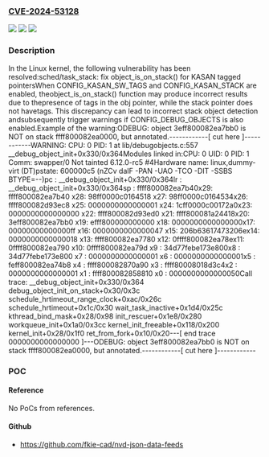 ### [CVE-2024-53128](https://cve.mitre.org/cgi-bin/cvename.cgi?name=CVE-2024-53128)
![](https://img.shields.io/static/v1?label=Product&message=Linux&color=blue)
![](https://img.shields.io/static/v1?label=Version&message=1da177e4c3f41524e886b7f1b8a0c1fc7321cac2%3C%202d2b19ed4169c38dc6c61a186c5f7bdafc709691%20&color=brighgreen)
![](https://img.shields.io/static/v1?label=Vulnerability&message=n%2Fa&color=brighgreen)

### Description

In the Linux kernel, the following vulnerability has been resolved:sched/task_stack: fix object_is_on_stack() for KASAN tagged pointersWhen CONFIG_KASAN_SW_TAGS and CONFIG_KASAN_STACK are enabled, theobject_is_on_stack() function may produce incorrect results due to thepresence of tags in the obj pointer, while the stack pointer does not havetags.  This discrepancy can lead to incorrect stack object detection andsubsequently trigger warnings if CONFIG_DEBUG_OBJECTS is also enabled.Example of the warning:ODEBUG: object 3eff800082ea7bb0 is NOT on stack ffff800082ea0000, but annotated.------------[ cut here ]------------WARNING: CPU: 0 PID: 1 at lib/debugobjects.c:557 __debug_object_init+0x330/0x364Modules linked in:CPU: 0 UID: 0 PID: 1 Comm: swapper/0 Not tainted 6.12.0-rc5 #4Hardware name: linux,dummy-virt (DT)pstate: 600000c5 (nZCv daIF -PAN -UAO -TCO -DIT -SSBS BTYPE=--)pc : __debug_object_init+0x330/0x364lr : __debug_object_init+0x330/0x364sp : ffff800082ea7b40x29: ffff800082ea7b40 x28: 98ff0000c0164518 x27: 98ff0000c0164534x26: ffff800082d93ec8 x25: 0000000000000001 x24: 1cff0000c00172a0x23: 0000000000000000 x22: ffff800082d93ed0 x21: ffff800081a24418x20: 3eff800082ea7bb0 x19: efff800000000000 x18: 0000000000000000x17: 00000000000000ff x16: 0000000000000047 x15: 206b63617473206ex14: 0000000000000018 x13: ffff800082ea7780 x12: 0ffff800082ea78ex11: 0ffff800082ea790 x10: 0ffff800082ea79d x9 : 34d77febe173e800x8 : 34d77febe173e800 x7 : 0000000000000001 x6 : 0000000000000001x5 : feff800082ea74b8 x4 : ffff800082870a90 x3 : ffff80008018d3c4x2 : 0000000000000001 x1 : ffff800082858810 x0 : 0000000000000050Call trace: __debug_object_init+0x330/0x364 debug_object_init_on_stack+0x30/0x3c schedule_hrtimeout_range_clock+0xac/0x26c schedule_hrtimeout+0x1c/0x30 wait_task_inactive+0x1d4/0x25c kthread_bind_mask+0x28/0x98 init_rescuer+0x1e8/0x280 workqueue_init+0x1a0/0x3cc kernel_init_freeable+0x118/0x200 kernel_init+0x28/0x1f0 ret_from_fork+0x10/0x20---[ end trace 0000000000000000 ]---ODEBUG: object 3eff800082ea7bb0 is NOT on stack ffff800082ea0000, but annotated.------------[ cut here ]------------

### POC

#### Reference
No PoCs from references.

#### Github
- https://github.com/fkie-cad/nvd-json-data-feeds

